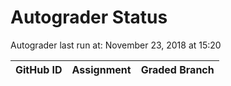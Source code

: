 # Autograder Status
Autograder last run at: November 23, 2018 at 15:20

| GitHub ID | Assignment | Graded Branch |
|-----------|------------|---------------|
